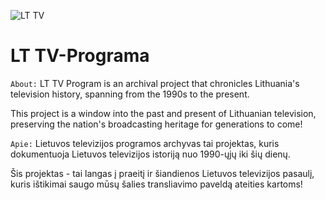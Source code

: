 ![LT TV](https://github.com/Zorklis/LT-TV-Programa/assets/85455465/82827ba4-b1a7-45c4-b804-0d9581e96f16)

# LT TV-Programa
`About:`
LT TV Program is an archival project that chronicles Lithuania's television history, spanning from the 1990s to the present. 

This project is a window into the past and present of Lithuanian television, preserving the nation's broadcasting heritage for generations to come!

`Apie:`
Lietuvos televizijos programos archyvas tai projektas, kuris dokumentuoja Lietuvos televizijos istoriją nuo 1990-ųjų iki šių dienų.

Šis projektas - tai langas į praeitį ir šiandienos Lietuvos televizijos pasaulį, kuris ištikimai saugo mūsų šalies transliavimo paveldą ateities kartoms!
